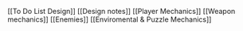
[[To Do List Design]]
[[Design notes]]
[[Player Mechanics]]
[[Weapon mechanics]]
[[Enemies]]
[[Enviromental & Puzzle Mechanics]]